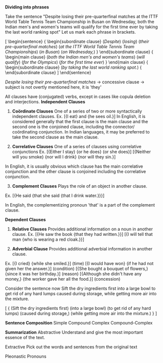 
**Dividing into phrases**

Take the sentence 
"Despite losing their pre-quarterfinal matches at the ITTF World Table Tennis Team Championship in Busan on Wednesday, both the Indian men's and women's teams will qualify for the first time ever by taking the last world ranking spot"
Let us mark each phrase in brackets.

\[ \begin{sentence}
\{ \begin{subordinate clause}
(*Despite*)
(*losing*) 
(*their pre-quarterfinal matches*) 
(*at the ITTF World Table Tennis Team Championships*) 
(*in Busan*) 
(*on Wednesday,*)
\} \end{subordinate clause}
\{ \begin{main clause}
(*both the Indian men's and women's teams*) 
(*will qualify*) 
(*for the Olympics*) 
(*for the first time ever*)
\} \end{main clause}
\{ \begin{subordinate clause}
(*by taking the last world ranking spot.*)
\{ \end{subordinate clause}
\] \end{sentence}


*Despite losing their pre-quarterfinal matches*
-> concessive clause
-> subject is not overtly mentioned here, it is 'they'


All clauses have (conjugated) verbs, except in cases like copula deletion and interjections.
**Independent Clauses**
1. **Coördinate Clauses** 
One of a series of two or more syntactically independent clauses.
Ex.
\[{I eat} and {he sees oil.}\]
In English, it is considered generally that the first clause is the main clause and the second one is the conjoined clause, including the connector/ coördinating conjunction.
In Indian languages, it may be preferred to take the second clause as the main clause.

2. **Correlative Clauses** 
One of a series of clauses using correlative conjunctions
Ex.
\[{Either I stay} {or he does} {or she does}\]
\[{Neither will you smoke} {nor will I drink} {nor will they sin.}\]

In English, it is usually obvious which clause has the main correlative conjunction and the other clause is conjoined including the correlative conjunction.

3. **Complement Clauses**
Plays the role of an object in another clause.

Ex.
\[{He said {that she said {that I drink water.}}}\]

In English, the complementizing pronoun 'that' is a part of the complement clause.

**Dependent Clauses**
1. **Relative Clauses**
Provides additional information on a noun in another clause.
Ex. 
\[{He saw the book {that they had written.}}\]
\[{I will tell that man {who is wearing a red cloak.}}\]

2. **Adverbial Clause**
Provides additional adverbial information in another clause.

Ex. 
\[{I cried} {while she smiled.}\] (time)
\[{I would have won} {if he had not given her the answer.}\] (condition)
\[{She bought a bouquet of flowers,} {since it was her birthday.}\] (reason)
\[{Although she didn't have any money,} {the worker gave her all the food.}\] (concession)







Consider the sentence now
Sift the dry ingredients first into a large bowl to get rid of any hard lumps caused during storage, while getting more air into the mixture.


\[
{
(Sift the dry ingredients first)
(into a large bowl) 
(to get rid of any hard lumps)
(caused during storage,)
(while getting more air into the mixture.)
}
\]


**Sentence Composition**
Simple
Compound
Complex
Compound-Complex


**Summarization**
Abstractive
Understand and give the most important essence of the text.

Extractive
Pick out the words and sentences from the original text

Pleonastic Pronouns